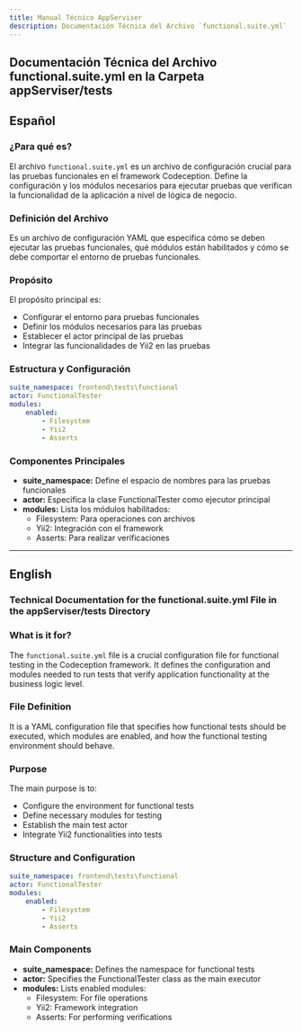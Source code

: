 ```yaml
---
title: Manual Técnico AppServiser
description: Documentación Técnica del Archivo `functional.suite.yml`
---
```


## Documentación Técnica del Archivo functional.suite.yml en la Carpeta appServiser/tests

## Español

### ¿Para qué es?
El archivo `functional.suite.yml` es un archivo de configuración crucial para las pruebas funcionales en el framework Codeception. Define la configuración y los módulos necesarios para ejecutar pruebas que verifican la funcionalidad de la aplicación a nivel de lógica de negocio.

### Definición del Archivo
Es un archivo de configuración YAML que especifica cómo se deben ejecutar las pruebas funcionales, qué módulos están habilitados y cómo se debe comportar el entorno de pruebas funcionales.

### Propósito
El propósito principal es:
- Configurar el entorno para pruebas funcionales
- Definir los módulos necesarios para las pruebas
- Establecer el actor principal de las pruebas
- Integrar las funcionalidades de Yii2 en las pruebas

### Estructura y Configuración
```yaml
suite_namespace: frontend\tests\functional
actor: FunctionalTester
modules:
    enabled:
        - Filesystem
        - Yii2
        - Asserts
```

### Componentes Principales
- **suite_namespace:** Define el espacio de nombres para las pruebas funcionales
- **actor:** Especifica la clase FunctionalTester como ejecutor principal
- **modules:** Lista los módulos habilitados:
  - Filesystem: Para operaciones con archivos
  - Yii2: Integración con el framework
  - Asserts: Para realizar verificaciones

---

## English

### Technical Documentation for the functional.suite.yml File in the appServiser/tests  Directory

### What is it for?
The `functional.suite.yml` file is a crucial configuration file for functional testing in the Codeception framework. It defines the configuration and modules needed to run tests that verify application functionality at the business logic level.

### File Definition
It is a YAML configuration file that specifies how functional tests should be executed, which modules are enabled, and how the functional testing environment should behave.

### Purpose
The main purpose is to:
- Configure the environment for functional tests
- Define necessary modules for testing
- Establish the main test actor
- Integrate Yii2 functionalities into tests

### Structure and Configuration
```yaml
suite_namespace: frontend\tests\functional
actor: FunctionalTester
modules:
    enabled:
        - Filesystem
        - Yii2
        - Asserts
```

### Main Components
- **suite_namespace:** Defines the namespace for functional tests
- **actor:** Specifies the FunctionalTester class as the main executor
- **modules:** Lists enabled modules:
  - Filesystem: For file operations
  - Yii2: Framework integration
  - Asserts: For performing verifications
